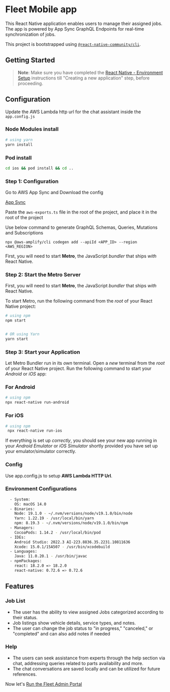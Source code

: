 # Fleet Mobile app

This React Native application enables users to manage their assigned jobs. The app is powered by App Sync GraphQL Endpoints for real-time synchronization of jobs.


This project is bootstrapped using [`@react-native-community/cli`](https://github.com/react-native-community/cli).

## Getting Started

> **Note**: Make sure you have completed the [React Native - Environment Setup](https://reactnative.dev/docs/environment-setup) instructions till "Creating a new application" step, before proceeding.


## Configuration

Update the AWS Lambda http url for the chat assistant inside the `app.config.js` 


### Node Modules install

```sh
# using yarn
yarn install
```


### Pod install 

```sh
cd ios && pod install && cd ..
```


### Step 1: Configuration

Go to AWS App Sync and Download the config

[App Sync](../images/app-sync-config.png)


Paste the `aws-exports.ts` file in the root of the project, and place it in the root of the project


Use below command to generate GraphQL Schemas, Queries, Mutations and Subscriptions 

```
npx @aws-amplify/cli codegen add --apiId <APP_ID> --region <AWS_REGION>
```


First, you will need to start **Metro**, the JavaScript _bundler_ that ships _with_ React Native.

### Step 2: Start the Metro Server


First, you will need to start **Metro**, the JavaScript _bundler_ that ships _with_ React Native.

To start Metro, run the following command from the _root_ of your React Native project:

```sh
# using npm
npm start


# OR using Yarn
yarn start
```

### Step 3: Start your Application

Let Metro Bundler run in its _own_ terminal. Open a _new_ terminal from the _root_ of your React Native project. Run the following command to start your _Android_ or _iOS_ app:

### For Android

```bash
# using npm
npx react-native run-android
```

### For iOS

```bash
# using npm
 npx react-native run-ios
```

If everything is set up _correctly_, you should see your new app running in your _Android Emulator_ or _iOS Simulator_ shortly provided you have set up your emulator/simulator correctly.



### Config

Use app.config.js to setup **AWS Lambda HTTP Url**.

### Environment Configurations

```sh
  - System:
    OS: macOS 14.0
  - Binaries:
    Node: 19.1.0 - ~/.nvm/versions/node/v19.1.0/bin/node
    Yarn: 1.22.19 - /usr/local/bin/yarn
    npm: 8.19.3 - ~/.nvm/versions/node/v19.1.0/bin/npm
  - Managers:
    CocoaPods: 1.14.2 - /usr/local/bin/pod
  - IDEs:
    Android Studio: 2022.3 AI-223.8836.35.2231.10811636
    Xcode: 15.0.1/15A507 - /usr/bin/xcodebuild
  - Languages:
    Java: 11.0.20.1 - /usr/bin/javac
  - npmPackages:
    react: 18.2.0 => 18.2.0
    react-native: 0.72.6 => 0.72.6
```

## Features

### Job List

- The user has the ability to view assigned Jobs categorized according to their status.
- Job listings show vehicle details, service types, and notes.
- The user can change the job status to "in progress," "canceled," or "completed" and can also add notes if needed

### Help

- The users can seek assistance from experts through the help section via chat, addressing queries related to parts availability and more.
- The chat conversations are saved locally and can be utilized for future references. 

Now let's [Run the Fleet Admin Portal](../web/)
